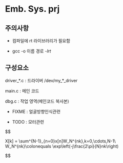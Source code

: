 # Emb. Sys. prj

## 주의사항

- 컴파일에 rt 라이브러리가 필요함

- gcc -o 이름 경로 *-lrt*

## 구성요소

driver_\*.c : 드라이버 /dev/my_\*_driver

main.c : 메인 코드

dbg.c : 작업 영역(메인코드 복사본)

- FIXME : 얼굴방향인식관련

- TODO : 모터관련

$$

X[k] = \sum^{N-1}_{n=0}x[n]W_N^{nk},k=0,\cdots,N-1\\
W_N^{nk}\colonequals \exp\left(-j\frac{2\pi}{N}nk\right)

$$